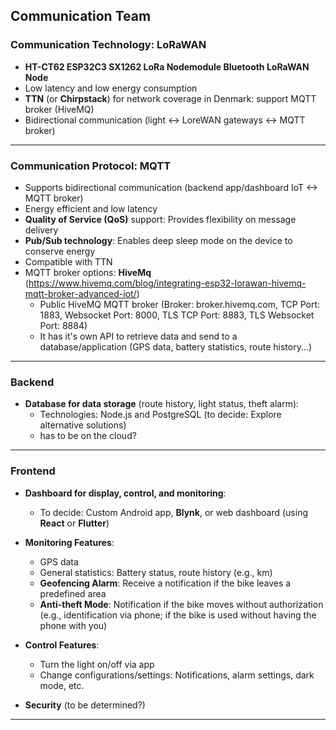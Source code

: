 ## Communication Team

### Communication Technology: LoRaWAN

- **HT-CT62 ESP32C3 SX1262 LoRa Nodemodule Bluetooth LoRaWAN Node**
- Low latency and low energy consumption
- **TTN** (or **Chirpstack**) for network coverage in Denmark: support MQTT broker (HiveMQ)
- Bidirectional communication (light <-> LoreWAN gateways <-> MQTT broker)

---

### Communication Protocol: MQTT

- Supports bidirectional communication (backend app/dashboard IoT <-> MQTT broker)
- Energy efficient and low latency
- **Quality of Service (QoS)** support: Provides flexibility on message delivery
- **Pub/Sub technology**: Enables deep sleep mode on the device to conserve energy
- Compatible with TTN
- MQTT broker options: **HiveMq** (https://www.hivemq.com/blog/integrating-esp32-lorawan-hivemq-mqtt-broker-advanced-iot/) 
  - Public HiveMQ MQTT broker (Broker: broker.hivemq.com, TCP Port: 1883, Websocket Port: 8000, TLS TCP Port: 8883, TLS Websocket Port: 8884)
  - It has it's own API to retrieve data and send to a database/application (GPS data, battery statistics, route history...)
---

### Backend

- **Database for data storage** (route history, light status, theft alarm): 
  - Technologies: Node.js and PostgreSQL (to decide: Explore alternative solutions)
  - has to be on the cloud?
---

### Frontend

- **Dashboard for display, control, and monitoring**: 
  - To decide: Custom Android app, **Blynk**, or web dashboard (using **React** or **Flutter**)
  
- **Monitoring Features**:
  - GPS data
  - General statistics: Battery status, route history (e.g., km)
  - **Geofencing Alarm**: Receive a notification if the bike leaves a predefined area
  - **Anti-theft Mode**: Notification if the bike moves without authorization (e.g., identification via phone; if the bike is used without having the phone with you)

- **Control Features**:
  - Turn the light on/off via app
  - Change configurations/settings: Notifications, alarm settings, dark mode, etc.

- **Security** (to be determined?)

---
